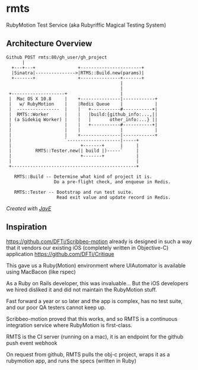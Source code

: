 rmts
====

RubyMotion Test Service (aka Rubyriffic Magical Testing System)

## Architecture Overview

```
Github POST rmts:80/gh_user/gh_project
      |
  +---+---+                +-----------------------+
  |Sinatra|--------------->|RTMS::Build.new(params)|
  +-------+                +---------------+-------+
                                           |
                                           |
 +--------------------+                    |
 |  Mac OS X 10.8     |    +---------------|------------+
 |   w/ RubyMotion    |    |Redis Queue    |            |
 |  ----------------  |    |   +-----------#-----------+|
 |  RMTS::Worker      |    |   |build:{github_info:...,||
 | (a Sidekiq Worker) |    |   |       other_info:...} ||
 |                    |    |   +-----------#-----------+|
 |                    |    |               |            |
 |                    |    +---------------|------------+
 |                    `--------------------|-----+
 |                          +-------+      |     |
 |         RMTS::Tester.new(| build |)-----`     |
 |                          +-------+            |
 |                                               |
 +-----------------------------------------------+

   RMTS::Build -- Determine what kind of project it is.
                  Do a pre-flight check, and enqueue in Redis.

   RMTS::Tester -- Bootstrap and run test suite.
                   Read exit value and update record in Redis.
```

*Created with [JavE](http://www.jave.de/)*

## Inspiration

https://github.com/DFTi/Scribbeo-motion already is designed in such a way that it vendors our existing iOS (completely written in Objective-C) application https://github.com/DFTi/Critique

This gave us a Ruby(Motion) environment where UIAutomator is available using MacBacon (like rspec)

As a Ruby on Rails developer, this was invaluable... But the iOS developers we hired disliked it and did not maintain the RubyMotion stuff.

Fast forward a year or so later and the app is complex, has no test suite, and our poor QA testers cannot keep up.

Scribbeo-motion proved that this works, and so RMTS is a continuous integration service where RubyMotion is first-class.

RMTS is the CI server (running on a mac), it is an endpoint for the github push event webhook

On request from github, RMTS pulls the obj-c project, wraps it as a rubymotion app, and runs the specs (written in Ruby)
